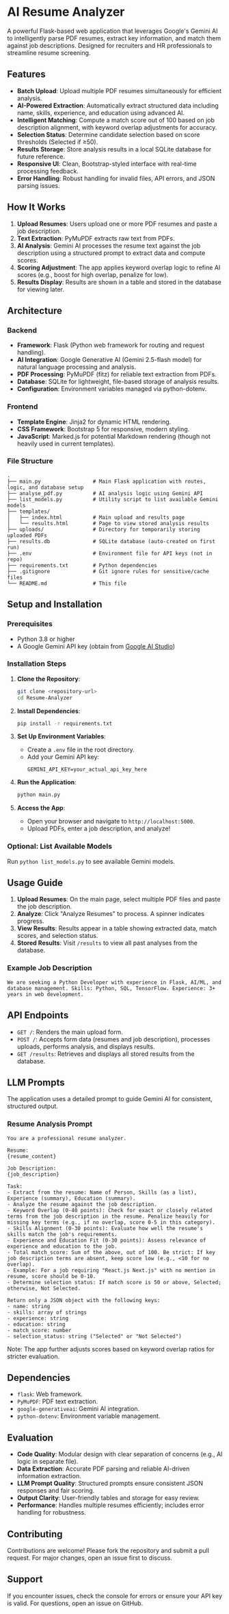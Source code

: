 # AI Resume Analyzer


A powerful Flask-based web application that leverages Google's Gemini AI to intelligently parse PDF resumes, extract key information, and match them against job descriptions. Designed for recruiters and HR professionals to streamline resume screening.

## Features

- **Batch Upload**: Upload multiple PDF resumes simultaneously for efficient analysis.
- **AI-Powered Extraction**: Automatically extract structured data including name, skills, experience, and education using advanced AI.
- **Intelligent Matching**: Compute a match score out of 100 based on job description alignment, with keyword overlap adjustments for accuracy.
- **Selection Status**: Determine candidate selection based on score thresholds (Selected if ≥50).
- **Results Storage**: Store analysis results in a local SQLite database for future reference.
- **Responsive UI**: Clean, Bootstrap-styled interface with real-time processing feedback.
- **Error Handling**: Robust handling for invalid files, API errors, and JSON parsing issues.

## How It Works

1. **Upload Resumes**: Users upload one or more PDF resumes and paste a job description.
2. **Text Extraction**: PyMuPDF extracts raw text from PDFs.
3. **AI Analysis**: Gemini AI processes the resume text against the job description using a structured prompt to extract data and compute scores.
4. **Scoring Adjustment**: The app applies keyword overlap logic to refine AI scores (e.g., boost for high overlap, penalize for low).
5. **Results Display**: Results are shown in a table and stored in the database for viewing later.

## Architecture

### Backend
- **Framework**: Flask (Python web framework for routing and request handling).
- **AI Integration**: Google Generative AI (Gemini 2.5-flash model) for natural language processing and analysis.
- **PDF Processing**: PyMuPDF (fitz) for reliable text extraction from PDFs.
- **Database**: SQLite for lightweight, file-based storage of analysis results.
- **Configuration**: Environment variables managed via python-dotenv.

### Frontend
- **Template Engine**: Jinja2 for dynamic HTML rendering.
- **CSS Framework**: Bootstrap 5 for responsive, modern styling.
- **JavaScript**: Marked.js for potential Markdown rendering (though not heavily used in current templates).

### File Structure
```
.
├── main.py                 # Main Flask application with routes, logic, and database setup
├── analyse_pdf.py          # AI analysis logic using Gemini API
├── list_models.py          # Utility script to list available Gemini models
├── templates/
│   ├── index.html          # Main upload and results page
│   └── results.html        # Page to view stored analysis results
├── uploads/                # Directory for temporarily storing uploaded PDFs
├── results.db              # SQLite database (auto-created on first run)
├── .env                    # Environment file for API keys (not in repo)
├── requirements.txt        # Python dependencies
├── .gitignore              # Git ignore rules for sensitive/cache files
└── README.md               # This file
```

## Setup and Installation

### Prerequisites
- Python 3.8 or higher
- A Google Gemini API key (obtain from [Google AI Studio](https://aistudio.google.com/))

### Installation Steps
1. **Clone the Repository**:
   ```bash
   git clone <repository-url>
   cd Resume-Analyzer
   ```

2. **Install Dependencies**:
   ```bash
   pip install -r requirements.txt
   ```

3. **Set Up Environment Variables**:
   - Create a `.env` file in the root directory.
   - Add your Gemini API key:
     ```
     GEMINI_API_KEY=your_actual_api_key_here
     ```

4. **Run the Application**:
   ```bash
   python main.py
   ```

5. **Access the App**:
   - Open your browser and navigate to `http://localhost:5000`.
   - Upload PDFs, enter a job description, and analyze!

### Optional: List Available Models
Run `python list_models.py` to see available Gemini models.

## Usage Guide

1. **Upload Resumes**: On the main page, select multiple PDF files and paste the job description.
2. **Analyze**: Click "Analyze Resumes" to process. A spinner indicates progress.
3. **View Results**: Results appear in a table showing extracted data, match scores, and selection status.
4. **Stored Results**: Visit `/results` to view all past analyses from the database.

### Example Job Description
```
We are seeking a Python Developer with experience in Flask, AI/ML, and database management. Skills: Python, SQL, TensorFlow. Experience: 3+ years in web development.
```

## API Endpoints

- `GET /`: Renders the main upload form.
- `POST /`: Accepts form data (resumes and job description), processes uploads, performs analysis, and displays results.
- `GET /results`: Retrieves and displays all stored results from the database.

## LLM Prompts

The application uses a detailed prompt to guide Gemini AI for consistent, structured output.

### Resume Analysis Prompt
```
You are a professional resume analyzer.

Resume:
{resume_content}

Job Description:
{job_description}

Task:
- Extract from the resume: Name of Person, Skills (as a list), Experience (summary), Education (summary).
- Analyze the resume against the job description.
- Keyword Overlap (0-40 points): Check for exact or closely related terms from the job description in the resume. Penalize heavily for missing key terms (e.g., if no overlap, score 0-5 in this category).
- Skills Alignment (0-30 points): Evaluate how well the resume's skills match the job's requirements.
- Experience and Education Fit (0-30 points): Assess relevance of experience and education to the job.
- Total match_score: Sum of the above, out of 100. Be strict: If key job description terms are absent, keep score low (e.g., <10 for no overlap).
- Example: For a job requiring "React.js Next.js" with no mention in resume, score should be 0-10.
- Determine selection status: If match score is 50 or above, Selected; otherwise, Not Selected.

Return only a JSON object with the following keys:
- name: string
- skills: array of strings
- experience: string
- education: string
- match_score: number
- selection_status: string ("Selected" or "Not Selected")
```

Note: The app further adjusts scores based on keyword overlap ratios for stricter evaluation.

## Dependencies

- `flask`: Web framework.
- `PyMuPDF`: PDF text extraction.
- `google-generativeai`: Gemini AI integration.
- `python-dotenv`: Environment variable management.

## Evaluation

- **Code Quality**: Modular design with clear separation of concerns (e.g., AI logic in separate file).
- **Data Extraction**: Accurate PDF parsing and reliable AI-driven information extraction.
- **LLM Prompt Quality**: Structured prompts ensure consistent JSON responses and fair scoring.
- **Output Clarity**: User-friendly tables and storage for easy review.
- **Performance**: Handles multiple resumes efficiently; includes error handling for robustness.


## Contributing

Contributions are welcome! Please fork the repository and submit a pull request. For major changes, open an issue first to discuss.


## Support

If you encounter issues, check the console for errors or ensure your API key is valid. For questions, open an issue on GitHub.
